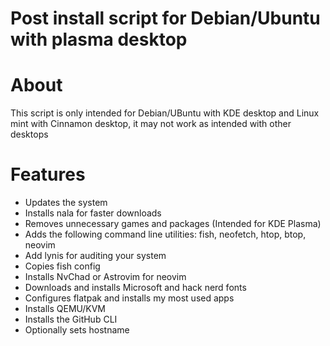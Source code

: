 # Post install script for Debian/Ubuntu with plasma desktop

# About
This script is only intended for Debian/UBuntu with KDE desktop and Linux mint with Cinnamon desktop, it may not work as intended with other desktops

# Features
* Updates the system
* Installs nala for faster downloads
* Removes unnecessary games and packages (Intended for KDE Plasma)
* Adds the following command line utilities: fish, neofetch, htop, btop, neovim
* Add lynis for auditing your system
* Copies fish config
* Installs NvChad or Astrovim for neovim
* Downloads and installs Microsoft and hack nerd fonts
* Configures flatpak and installs my most used apps
* Installs QEMU/KVM
* Installs the GitHub CLI
* Optionally sets hostname